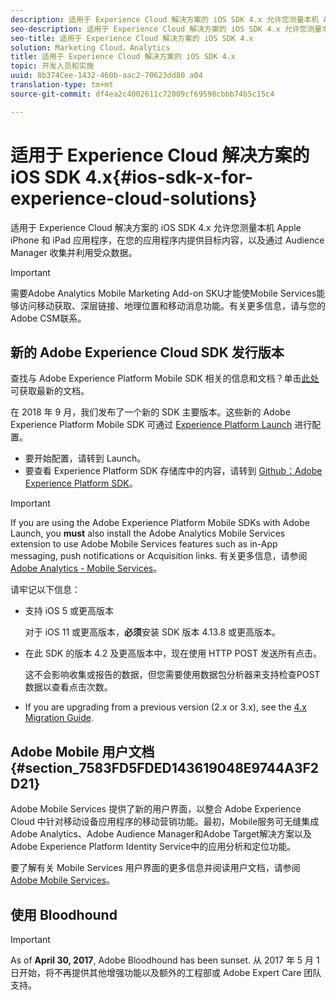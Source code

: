 ```yaml
---
description: 适用于 Experience Cloud 解决方案的 iOS SDK 4.x 允许您测量本机 Apple iPhone 和 iPad 应用程序，在您的应用程序内提供目标内容，以及通过 Audience Manager 收集并利用受众数据。
seo-description: 适用于 Experience Cloud 解决方案的 iOS SDK 4.x 允许您测量本机 Apple iPhone 和 iPad 应用程序，在您的应用程序内提供目标内容，以及通过 Audience Manager 收集并利用受众数据。
seo-title: 适用于 Experience Cloud 解决方案的 iOS SDK 4.x
solution: Marketing Cloud，Analytics
title: 适用于 Experience Cloud 解决方案的 iOS SDK 4.x
topic: 开发人员和实施
uuid: 8b374Cee-1432-460b-aac2-70623dd80 a04
translation-type: tm+mt
source-git-commit: df4ea2c4002611c72009cf69598cbbb74b5c15c4

---
```



# 适用于 Experience Cloud 解决方案的 iOS SDK 4.x{#ios-sdk-x-for-experience-cloud-solutions}

适用于 Experience Cloud 解决方案的 iOS SDK 4.x 允许您测量本机 Apple iPhone 和 iPad 应用程序，在您的应用程序内提供目标内容，以及通过 Audience Manager 收集并利用受众数据。

>[!IMPORTANT]
>
>需要Adobe Analytics Mobile Marketing Add-on SKU才能使Mobile Services能够访问移动获取、深层链接、地理位置和移动消息功能。有关更多信息，请与您的Adobe CSM联系。

## 新的 Adobe Experience Cloud SDK 发行版本

查找与 Adobe Experience Platform Mobile SDK 相关的信息和文档？单击[此处](https://aep-sdks.gitbook.io/docs/)可获取最新的文档。

在 2018 年 9 月，我们发布了一个新的 SDK 主要版本。这些新的 Adobe Experience Platform Mobile SDK 可通过 [Experience Platform Launch](https://www.adobe.com/experience-platform/launch.html) 进行配置。

* 要开始配置，请转到 Launch。
* 要查看 Experience Platform SDK 存储库中的内容，请转到 [Github：Adobe Experience Platform SDK](https://github.com/Adobe-Marketing-Cloud/acp-sdks)。

>[!IMPORTANT]
>
> If you are using the Adobe Experience Platform Mobile SDKs with Adobe Launch, you **must** also install the Adobe Analytics Mobile Services extension to use Adobe Mobile Services features such as in-App messaging, push notifications or Acquisition links. 有关更多信息，请参阅 [Adobe Analytics - Mobile Services](https://aep-sdks.gitbook.io/docs/using-mobile-extensions/adobe-analytics-mobile-services)。

请牢记以下信息：

* 支持 iOS 5 或更高版本

   对于 iOS 11 或更高版本，**必须**&#x200B;安装 SDK 版本 4.13.8 或更高版本。

* 在此 SDK 的版本 4.2 及更高版本中，现在使用 HTTP POST 发送所有点击。

   这不会影响收集或报告的数据，但您需要使用数据包分析器来支持检查POST数据以查看点击次数。

* If you are upgrading from a previous version (2.x or 3.x), see the [4.x Migration Guide](/help/ios/getting-started/migration-v3.md).

## Adobe Mobile 用户文档 {#section_7583FD5FDED143619048E9744A3F2D21}

Adobe Mobile Services 提供了新的用户界面，以整合 Adobe Experience Cloud 中针对移动设备应用程序的移动营销功能。最初，Mobile服务可无缝集成Adobe Analytics、Adobe Audience Manager和Adobe Target解决方案以及Adobe Experience Platform Identity Service中的应用分析和定位功能。

要了解有关 Mobile Services 用户界面的更多信息并阅读用户文档，请参阅 [Adobe Mobile Services](/help/using/home.md)。

## 使用 Bloodhound

>[!IMPORTANT]
>
>As of **April 30, 2017**, Adobe Bloodhound has been
sunset. 从 2017 年 5 月 1 日开始，将不再提供其他增强功能以及额外的工程部或 Adobe Expert Care 团队支持。
